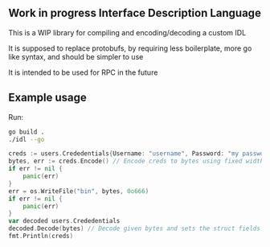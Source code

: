 ## Work in progress Interface Description Language

This is a WIP library for compiling and encoding/decoding a custom IDL

It is supposed to replace protobufs, by requiring less boilerplate, more go like syntax, and should be simpler to use

It is intended to be used for RPC in the future

## Example usage

Run:
```sh
go build .
./idl --go
```

```go
creds := users.Crededentials{Username: "username", Password: "my password", Thing: 1005}
bytes, err := creds.Encode() // Encode creds to bytes using fixed width strings and ints
if err != nil {
	panic(err)
}
err = os.WriteFile("bin", bytes, 0o666)
if err != nil {
	panic(err)
}
var decoded users.Crededentials
decoded.Decode(bytes) // Decode given bytes and sets the struct fields
fmt.Println(creds)
```
